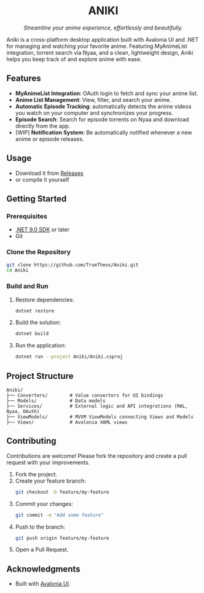 <h1 align="center">ANIKI</h1>

<p align="center"><i>Streamline your anime experience, effortlessly and beautifully.</i></p>

Aniki is a cross-platform desktop application built with Avalonia UI and .NET for managing and watching your favorite anime. Featuring MyAnimeList integration, torrent search via Nyaa, and a clean, lightweight design, Aniki helps you keep track of and explore anime with ease.

## Features

- **MyAnimeList Integration**: OAuth login to fetch and sync your anime list.
- **Anime List Management**: View, filter, and search your anime.
- **Automatic Episode Tracking**: automatically detects the anime videos you watch on your computer and synchronizes your progress.
- **Episode Search**: Search for episode torrents on Nyaa and download directly from the app.
- [WIP] **Notification System**: Be automatically notified whenever a new anime or episode releases.

## Usage

- Download it from [Releases](https://github.com/TrueTheos/Aniki/releases)
- or compile it yourself

## Getting Started

### Prerequisites

- [.NET 9.0 SDK](https://dotnet.microsoft.com/download) or later
- Git

### Clone the Repository

```bash
git clone https://github.com/TrueTheos/Aniki.git
cd Aniki
```

### Build and Run

1. Restore dependencies:
   ```bash
   dotnet restore
   ```
2. Build the solution:
   ```bash
   dotnet build
   ```
3. Run the application:
   ```bash
   dotnet run --project Aniki/Aniki.csproj
   ```

## Project Structure

```
Aniki/
├── Converters/        # Value converters for UI bindings
├── Models/            # Data models
├── Services/          # External logic and API integrations (MAL, Nyaa, OAuth)
├── ViewModels/        # MVVM ViewModels connecting Views and Models
├── Views/             # Avalonia XAML views
```

## Contributing

Contributions are welcome! Please fork the repository and create a pull request with your improvements.

1. Fork the project.
2. Create your feature branch:
   ```bash
   git checkout -b feature/my-feature
   ```
3. Commit your changes:
   ```bash
   git commit -m "Add some feature"
   ```
4. Push to the branch:
   ```bash
   git push origin feature/my-feature
   ```
5. Open a Pull Request.

## Acknowledgments

- Built with [Avalonia UI](https://avaloniaui.net/).

